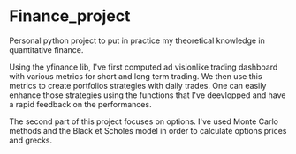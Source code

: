 # Finance_project
Personal python project to put in practice my theoretical knowledge in quantitative finance.

Using the yfinance lib, I've first computed ad visionlike trading dashboard with various metrics for short and long term trading. 
We then use this metrics to create portfolios strategies with daily trades. One can easily enhance those strategies using the functions that I've deevlopped and have a rapid feedback on the performances.

The second part of this project focuses on options. I've used Monte Carlo methods and the Black et Scholes model in order to calculate options prices and grecks.
